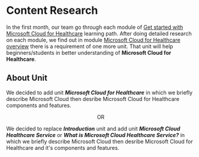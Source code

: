 # Content Research

In the first month, our team go through each module of [Get started with Microsoft Cloud for Healthcare](https://learn.microsoft.com/en-us/training/paths/healthcare-in-a-day/) learning path. After doing detailed research on each module, we find out in module [Microsoft Cloud for Healthcare overview](https://learn.microsoft.com/en-us/training/modules/healthcare-overview/?ns-enrollment-type=learningpath&ns-enrollment-id=learn-bizapps.healthcare-in-a-day) there is a requirement of one more unit. That unit will help beginners/students in better understanding of **Microsoft Cloud for Healthcare**.

## About Unit
We decided to add unit ***Microsoft Cloud for Healthcare*** in which we briefly describe Microsoft Cloud then desribe Microsoft Cloud for Healthcare components and features. 

<div align="center">
  OR
</div> 

We decided to replace ***Introduction*** unit and add unit ***Microsoft Cloud Healthcare Service*** or ***What is Microsoft Cloud Healthcare Service?*** in which we briefly describe Microsoft Cloud then desribe Microsoft Cloud for Healthcare and it's components and features. 
